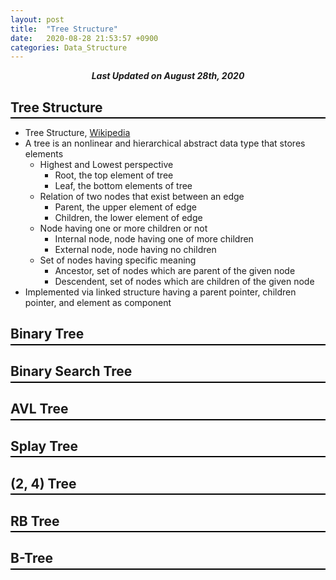```yaml
---
layout: post
title:  "Tree Structure"
date:   2020-08-28 21:53:57 +0900
categories: Data_Structure
---
```


<div style="text-align: center"><i><b>Last Updated on August 28th, 2020</b></i></div>

## Tree Structure
<hr style="height: 2px; border:none; margin-top: -1em; margin-bottom:0.5em; padding: 0; background:black">

* Tree Structure, [Wikipedia](https://en.wikipedia.org/wiki/Tree_structure)
* A tree is an nonlinear and hierarchical abstract data type that stores elements
    * Highest and Lowest perspective
        * Root, the top element of tree
        * Leaf, the bottom elements of tree 
    * Relation of two nodes that exist between an edge
        * Parent, the upper element of edge
        * Children, the lower element of edge
    * Node having one or more children or not
        * Internal node, node having one of more children
        * External node, node having no children
    * Set of nodes having specific meaning
        * Ancestor, set of nodes which are parent of the given node
        * Descendent, set of nodes which are children of the given node
* Implemented via linked structure having a parent pointer, children pointer, and element as component

## Binary Tree
<hr style="height: 2px; border:none; margin-top: -1em; margin-bottom:0.5em; padding: 0; background:black">

## Binary Search Tree
<hr style="height: 2px; border:none; margin-top: -1em; margin-bottom:0.5em; padding: 0; background:black">

## AVL Tree
<hr style="height: 2px; border:none; margin-top: -1em; margin-bottom:0.5em; padding: 0; background:black">

## Splay Tree
<hr style="height: 2px; border:none; margin-top: -1em; margin-bottom:0.5em; padding: 0; background:black">

## (2, 4) Tree
<hr style="height: 2px; border:none; margin-top: -1em; margin-bottom:0.5em; padding: 0; background:black">

## RB Tree
<hr style="height: 2px; border:none; margin-top: -1em; margin-bottom:0.5em; padding: 0; background:black">

## B-Tree
<hr style="height: 2px; border:none; margin-top: -1em; margin-bottom:0.5em; padding: 0; background:black">